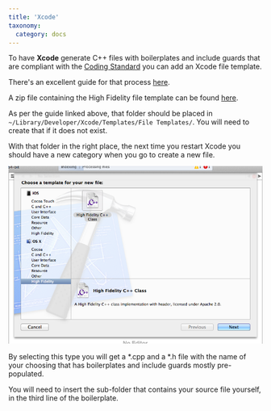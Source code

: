 ```yaml
---
title: 'Xcode'
taxonomy:
  category: docs
---
```


To have **Xcode** generate C++ files with boilerplates and include guards that are compliant with the [Coding Standard](http://docs.highfidelity.io/v1.0/docs/coding-standard) you can add an Xcode file template.

There's an excellent guide for that process [here](http://www.bobmccune.com/2012/03/04/creating-custom-xcode-4-file-templates/).

A zip file containing the High Fidelity file template can be found [here](https://dl.dropboxusercontent.com/u/1864924/HighFidelityTemplateFolder.zip).

As per the guide linked above, that folder should be placed in `~/Library/Developer/Xcode/Templates/File Templates/`. You will need to create that if it does not exist.

With that folder in the right place, the next time you restart Xcode you should have a new category when you go to create a new file.

![](new.png)

By selecting this type you will get a *.cpp and a *.h file with the name of your choosing that has boilerplates and include guards mostly pre-populated.

You will need to insert the sub-folder that contains your source file yourself, in the third line of the boilerplate.
